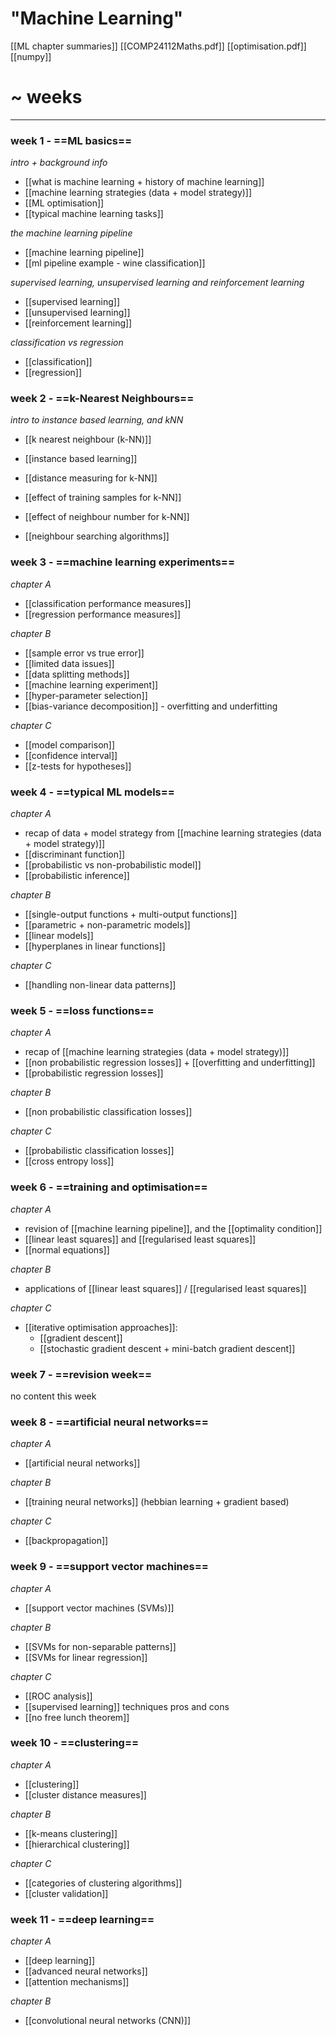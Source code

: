 # "Machine Learning"

[[ML chapter summaries]]
[[COMP24112Maths.pdf]]
[[optimisation.pdf]]
[[numpy]]


# ~ weeks
***
### week 1 - ==ML basics==
*intro + background info*
- [[what is machine learning + history of machine learning]]
- [[machine learning strategies (data + model strategy)]]
- [[ML optimisation]]
- [[typical machine learning tasks]]

*the machine learning pipeline*
- [[machine learning pipeline]]
- [[ml pipeline example - wine classification]]

*supervised learning, unsupervised learning and reinforcement learning*
- [[supervised learning]]
- [[unsupervised learning]]
- [[reinforcement learning]]

*classification vs regression*
- [[classification]]
- [[regression]]

### week 2 - ==k-Nearest Neighbours==
*intro to instance based learning, and kNN*
- [[k nearest neighbour (k-NN)]]
- [[instance based learning]]
- [[distance measuring for k-NN]]

- [[effect of training samples for k-NN]]
- [[effect of neighbour number for k-NN]]
- [[neighbour searching algorithms]]

### week 3 - ==machine learning experiments==
*chapter A*
- [[classification performance measures]]
- [[regression performance measures]]

*chapter B*
- [[sample error vs true error]]
- [[limited data issues]]
- [[data splitting methods]]
- [[machine learning experiment]]
- [[hyper-parameter selection]]
- [[bias-variance decomposition]] - overfitting and underfitting

*chapter C*
- [[model comparison]]
- [[confidence interval]]
- [[z-tests for hypotheses]]

### week 4 - ==typical ML models==
*chapter A*
- recap of data + model strategy from [[machine learning strategies (data + model strategy)]]
- [[discriminant function]] 
- [[probabilistic vs non-probabilistic model]]
- [[probabilistic inference]]

*chapter B*
- [[single-output functions + multi-output functions]]
- [[parametric + non-parametric models]]
- [[linear models]]
- [[hyperplanes in linear functions]]

*chapter C*
- [[handling non-linear data patterns]]

### week 5 - ==loss functions==
*chapter A*
- recap of [[machine learning strategies (data + model strategy)]]
- [[non probabilistic regression losses]] + [[overfitting and underfitting]]
- [[probabilistic regression losses]]

*chapter B*
- [[non probabilistic classification losses]]

*chapter C*
- [[probabilistic classification losses]]
- [[cross entropy loss]]


### week 6 - ==training and optimisation==
*chapter A*
- revision of [[machine learning pipeline]], and the [[optimality condition]]
- [[linear least squares]] and [[regularised least squares]]
- [[normal equations]]

*chapter B*
- applications of [[linear least squares]] / [[regularised least squares]]

*chapter C*
- [[iterative optimisation approaches]]:
	- [[gradient descent]]
	- [[stochastic gradient descent + mini-batch gradient descent]]

### week 7 - ==revision week==
no content this week

### week 8 - ==artificial neural networks==
*chapter A*
- [[artificial neural networks]]

*chapter B*
- [[training neural networks]] (hebbian learning + gradient based)

*chapter C*
- [[backpropagation]]

### week 9 - ==support vector machines==
*chapter A*
- [[support vector machines (SVMs)]]

*chapter B*
- [[SVMs for non-separable patterns]]
- [[SVMs for linear regression]]

*chapter C*
- [[ROC analysis]]
- [[supervised learning]] techniques pros and cons
- [[no free lunch theorem]]

### week 10 - ==clustering==
*chapter A*
- [[clustering]]
- [[cluster distance measures]]

*chapter B*
- [[k-means clustering]]
- [[hierarchical clustering]]

*chapter C*
- [[categories of clustering algorithms]]
- [[cluster validation]]

### week 11 - ==deep learning==
*chapter A*
- [[deep learning]]
- [[advanced neural networks]]
- [[attention mechanisms]]

*chapter B*
- [[convolutional neural networks (CNN)]]